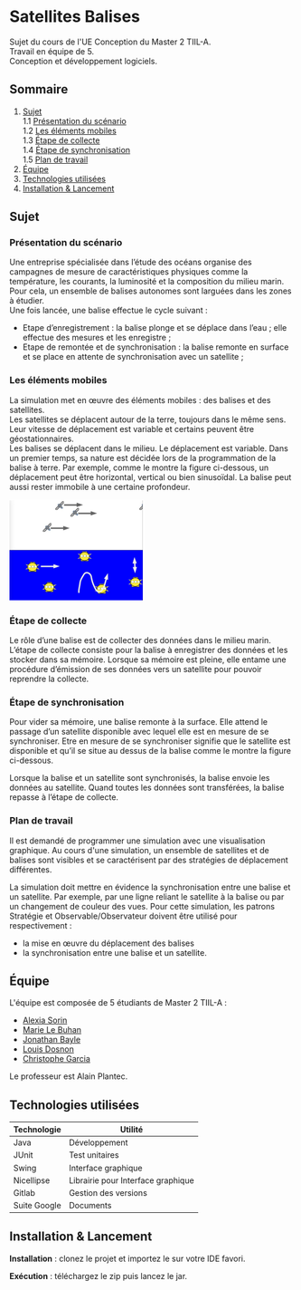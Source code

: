 # Satellites Balises

Sujet du cours de l'UE Conception du Master 2 TIIL-A. \
Travail en équipe de 5. \
Conception et développement logiciels.

## Sommaire

1. [Sujet](#sujet) \
    1.1 [Présentation du scénario](#présentation-du-scénario) \
    1.2 [Les éléments mobiles](#les-éléments-mobiles) \
    1.3 [Étape de collecte](#étape-de-collecte) \
    1.4 [Étape de synchronisation](#étape-de-synchronisation) \
    1.5 [Plan de travail](#plan-de-travail)
1. [Équipe](#équipe)
1. [Technologies utilisées](#technologies-utilisées)
1. [Installation & Lancement](#installation-lancement)

## Sujet

### Présentation du scénario

Une entreprise spécialisée dans l’étude des océans organise des campagnes de mesure de caractéristiques physiques comme la température, les courants, la luminosité et la composition du milieu marin. Pour cela, un ensemble de balises autonomes sont larguées dans les zones à étudier. \
Une fois lancée, une balise effectue le cycle suivant :
- Etape d’enregistrement : la balise plonge et se déplace dans l’eau ; elle effectue des mesures
et les enregistre ;
- Etape de remontée et de synchronisation : la balise remonte en surface et se place en attente
de synchronisation avec un satellite ;

### Les éléments mobiles

La simulation met en œuvre des éléments mobiles : des balises et des satellites. \
Les satellites se déplacent autour de la terre, toujours dans le même sens. Leur vitesse de déplacement est variable et certains peuvent être géostationnaires. \
Les balises se déplacent dans le milieu. Le déplacement est variable. Dans un premier temps, sa nature est décidée lors de la programmation de la balise à terre. Par exemple, comme le montre la figure ci-dessous, un déplacement peut être horizontal, vertical ou bien sinusoïdal. La balise peut aussi rester immobile à une certaine profondeur.

![Exemple de déplacement des éléments mobiles](image.png)

### Étape de collecte

Le rôle d’une balise est de collecter des données dans le milieu marin. L’étape de collecte consiste pour la balise à enregistrer des données et les stocker dans sa mémoire. Lorsque sa mémoire est pleine, elle entame une procédure d’émission de ses données vers un satellite pour pouvoir reprendre la collecte.

### Étape de synchronisation

Pour vider sa mémoire, une balise remonte à la surface. Elle attend le passage d’un satellite disponible avec lequel elle est en mesure de se synchroniser. Etre en mesure de se synchroniser signifie que le satellite est disponible et qu’il se situe au dessus de la balise comme le montre la figure ci-dessous.

Lorsque la balise et un satellite sont synchronisés, la balise envoie les données au satellite. Quand toutes les données sont transférées, la balise repasse à l’étape de collecte.

### Plan de travail

Il est demandé de programmer une simulation avec une visualisation graphique. Au cours d'une simulation, un ensemble de satellites et de balises sont visibles et se caractérisent par des stratégies
de déplacement différentes.

La simulation doit mettre en évidence la synchronisation entre une balise et un satellite. Par exemple, par une ligne reliant le satellite à la balise ou par un changement de couleur des vues. Pour cette simulation, les patrons Stratégie et Observable/Observateur doivent être utilisé pour respectivement :
- la mise en œuvre du déplacement des balises
- la synchronisation entre une balise et un satellite.

## Équipe 

L'équipe est composée de 5 étudiants de Master 2 TIIL-A : 
- [Alexia Sorin](https://gitlab.com/asorin.alexia)
- [Marie Le Buhan](https://gitlab.com/marie.lebuhan)
- [Jonathan Bayle](https://gitlab.com/Sifey)
- [Louis Dosnon](https://gitlab.com/louisdosnon)
- [Christophe Garcia](https://gitlab.com/G.Christophe)

Le professeur est Alain Plantec.

## Technologies utilisées

| Technologie | Utilité | 
|-----------|-----------|
| Java | Développement |
| JUnit | Test unitaires |
| Swing | Interface graphique |
| Nicellipse | Librairie pour Interface graphique |
| Gitlab | Gestion des versions |
| Suite Google | Documents |

## Installation & Lancement

**Installation** : clonez le projet et importez le sur votre IDE favori.

**Exécution** : téléchargez le zip puis lancez le jar.